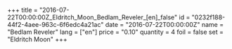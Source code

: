 +++
title = "2016-07-22T00:00:00Z_Eldritch_Moon_Bedlam_Reveler_[en]_false"
id = "0232f188-44f2-4aee-963c-6f6edc4a21ac"
date = "2016-07-22T00:00:00Z"
name = "Bedlam Reveler"
lang = ["en"]
price = "0.10"
quantity = 4
foil = false
set = "Eldritch Moon"
+++
